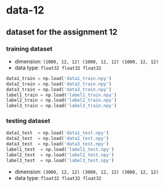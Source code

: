 # data-12
## dataset for the assignment 12

### training dataset

- dimension: `(1000, 12, 12) (1000, 12, 12) (1000, 12, 12)`
- data type: `float32 float32 float32`
  
```python
data1_train = np.load('data1_train.npy')
data2_train = np.load('data2_train.npy')
data3_train = np.load('data3_train.npy')
label1_train = np.load('label1_train.npy')
label2_train = np.load('label2_train.npy')
label3_train = np.load('label3_train.npy')
```

### testing dataset
```python
data1_test  = np.load('data1_test.npy')
data2_test  = np.load('data2_test.npy')
data3_test  = np.load('data3_test.npy')
label1_test  = np.load('label1_test.npy')
label2_test  = np.load('label2_test.npy')
label3_test  = np.load('label3_test.npy')
```
- dimension: `(3000, 12, 12) (3000, 12, 12) (3000, 12, 12)`
- data type: `float32 float32 float32`
